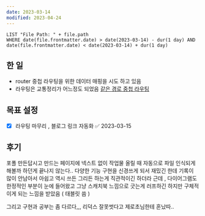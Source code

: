 ```yaml
---
date: 2023-03-14
modified: 2023-04-24
---
```


```dataview
LIST "File Path: " + file.path
WHERE date(file.frontmatter.date) > date(2023-03-14) - dur(1 day) AND date(file.frontmatter.date) < date(2023-03-14) + dur(1 day)
```

## 한 일

- router 중첩 라우팅을 위한 데이터 매핑을 시도 하고 있음
- 라우팅은 교통정리가 어느정도 되었음 [같은 경로 중첩 라우팅](../posts/같은%20경로%20중첩%20라우팅.md)

## 목표 설정

- [x] 라우팅 마무리 , 블로그 링크 자동화 ✅ 2023-03-15

## 후기

포폴 만든답시고 만드는 페이지에 넥스트 없이 작업물 올릴 때 자동으로 파일 인식되게 해볼까 하던게 끝나지 않는다..
다양한 기능 구현을 신경쓰게 되서 재밌긴 한데
기록이 많이 안남아서 아쉽고
역시 쓰든 그리든 하는게 직관적이긴 하더라 근데 , 다이어그램도 한정적인 부분이 눈에 들어왔고
그냥 스캐치북 느낌으로 긋는게 러프하긴 하지만 구체적이게 되는 느낌을 받았음 ( 태블릿 씀 )

그리고 구현과 공부는 좀 다르다,,,
리덕스 잘못썻다고 제로초님한테 혼났따..
